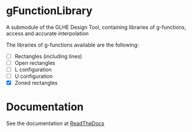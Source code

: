 # gFunctionLibrary
A submodule of the GLHE Design Tool, containing libraries of g-functions, access and accurate interpolation

The libraries of g-functions available are the following:

- [ ] Rectangles (including lines)
- [ ] Open rectangles
- [ ] L configuration
- [ ] U configuration
- [x] Zoned rectangles

# Documentation
See the documentation at <a href="https://gfunctionlibrary.readthedocs.io/en/latest/" target="_blank">ReadTheDocs</a>
